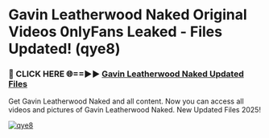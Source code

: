 # Gavin Leatherwood Naked Original Videos 0nlyFans Leaked - Files Updated! (qye8)

<h3>🔴 CLICK HERE 🌐==►► <a href="https://tinyurl.com/up5wt9bj" rel="nofollow">Gavin Leatherwood Naked Updated Files</a></h3>

Get Gavin Leatherwood Naked and all content. Now you can access all videos and pictures of Gavin Leatherwood Naked. New Updated Files 2025!

[![qye8](https://i.imgur.com/ABiUzMV.gif)](https://tinyurl.com/up5wt9bj)

